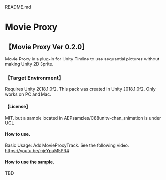 README.md
# Movie Proxy

## 【Movie Proxy Ver 0.2.0】
Movie Proxy is a plug-in for Unity Timline to use sequantial pictures without making Unity 2D Sprite.

### 【Target Environment】
Requires Unity 2018.1.0f2.
This pack was created in Unity 2018.1.0f2.
Only works on PC and Mac.

#### 【License】
[MIT](LICENSE.txt), but a sample located in AEPsamples/C88unity-chan_animation is under [UCL](http://unity-chan.com/contents/guideline_en/)

#### How to use.

Basic Usage:
Add MovieProxyTrack.
See the following video.
https://youtu.be/mjeYpuM5PR4

#### How to use the sample.

TBD

